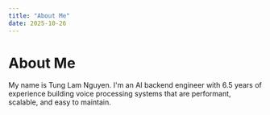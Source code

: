 ```yaml
---
title: "About Me"
date: 2025-10-26
---
```


# About Me

My name is Tung Lam Nguyen. I'm an AI backend engineer with 6.5 years of experience building voice processing systems that are performant, scalable, and easy to maintain.
